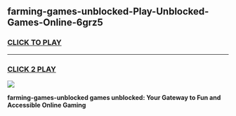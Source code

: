 
## farming-games-unblocked-Play-Unblocked-Games-Online-6grz5
<h3>
<a href="https://premium76.site?title=farming-games-unblocked&ref=24A">CLICK TO PLAY</a></h3>
<hr>

<h3>
<a href="https://premium76.site?title=farming-games-unblocked&ref=24A">CLICK 2 PLAY</a>
  
</h3>

<a href="https://premium76.site?title=farming-games-unblocked&ref=24A"><img src="https://clearcache.store/games.png"></a>


**farming-games-unblocked games unblocked: Your Gateway to Fun and Accessible Online Gaming**
